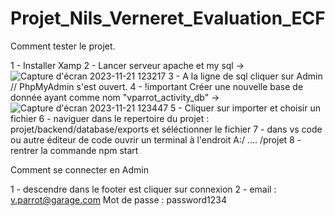 # Projet_Nils_Verneret_Evaluation_ECF
Comment tester le projet.

1 - Installer Xamp
2 - Lancer serveur apache et my sql -> ![Capture d'écran 2023-11-21 123217](https://github.com/NiLeJus/Projet_Nils_Verneret_Evaluation_ECF/assets/124797903/5e9a0a22-14b4-4ee5-a42b-5bb23d946b9b)
3 - A la ligne de sql cliquer sur Admin // PhpMyAdmin s'est ouvert.
4 - !important Créer une nouvelle base de donnée ayant comme nom  "vparrot_activity_db"  ->  ![Capture d'écran 2023-11-21 123447](https://github.com/NiLeJus/Projet_Nils_Verneret_Evaluation_ECF/assets/124797903/8cd4ca49-f4b5-4004-8d33-d735bdb4ef70)
5 - Cliquer sur importer et choisir un fichier 
6 - naviguer dans le repertoire du projet : projet/backend/database/exports et séléctionner le fichier 
7 - dans vs code ou autre éditeur de code ouvrir un terminal à l'endroit A:/ .... /projet
8 - rentrer la commande npm start



Comment se connecter en Admin

1 - descendre dans le footer est cliquer sur connexion
2 - email : v.parrot@garage.com Mot de passe : password1234
